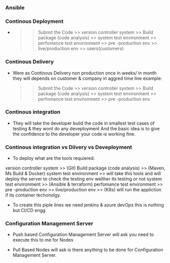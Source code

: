 ### Ansible


### Continous Deployment


* >> Submit the Code >> version controller system >> Build package (code analysis) >> system test environment >> perfomance test environment >> pre -production env >> live/production env >> users(customers)



### Continous Delivery

* Were as Continous Delivery non production once in weeks/ in month they will depends on customer & company in aggred time line example: 
  >> Submit the Code >> version controller system >> Build package (code analysis) >> system test environment >> perfomance test environment >> pre -production env

### Continous integration 
 
* They will take the developer build the code in smallest test cases of testing & they wont do any deveployment And the basic idea is to give the confidence to the developer your code is working fine. 

### Continous integration vs Dilvery vs Deveployment

* To deploy what are the tools requiered.


version controller system >> (Git) Build package (code analysis) >> (Maven, Ms Build & Docker)  system test environment >> will take this tools and will deploy the server to check the testing env weither its testing or not system test environment >> (Ansible & terraform)  perfomance test environment >> pre -production env >> live/production env >> (K8s) will run the appliction if its container techonolgy.

* To create this piple lines we need jenkins & azure devOps this is nothing but CI/CD engg 

### Configuration Management Server

* Push based 
   Configuration Management Server will ask you need to execute this to me for Nodes 

* Pull Based 
   Nodes will ask is there anything to be done for Configuration Management Server.